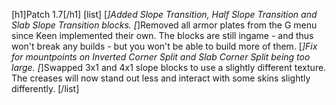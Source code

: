 [h1]Patch 1.7[/h1]
[list]
[*]Added Slope Transition, Half Slope Transition and Slab Slope Transition blocks.
[*]Removed all armor plates from the G menu since Keen implemented their own. The blocks are still ingame - and thus won't break any builds - but you won't be able to build more of them.
[*]Fix for mountpoints on Inverted Corner Split and Slab Corner Split being too large.
[*]Swapped 3x1 and 4x1 slope blocks to use a slightly different texture. The creases will now stand out less and interact with some skins slightly differently.
[/list]